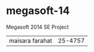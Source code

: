 megasoft-14
===========

Megasoft 2014 SE Project

<table> 
	<tr>
	<td>
		maisara farahat
	</td>
	<td>
		25-4757
	</td>
	</tr>
</table>